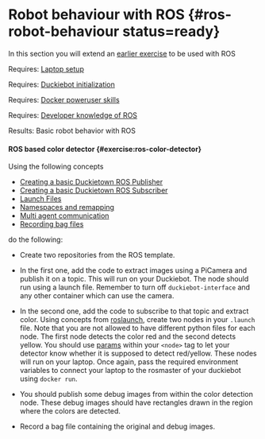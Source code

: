 # Robot behaviour with ROS {#ros-robot-behaviour status=ready}

In this section you will extend an [earlier exercise](#exercise:ex-docker-colordetector) to be used with ROS


<div class='requirements' markdown='1'>
  
  Requires: [Laptop setup](+opmanual_duckiebot#laptop-setup)
  
  Requires: [Duckiebot initialization](+opmanual_duckiebot#setup-duckiebot)
  
  Requires: [Docker poweruser skills](#docker-poweruser)

  Requires: [Developer knowledge of ROS](#dt-infrastructure) 
  
  Results: Basic robot behavior with ROS

</div>

#### ROS based color detector {#exercise:ros-color-detector}

Using the following concepts

- [Creating a basic Duckietown ROS Publisher](#ros-pub-duckiebot)
- [Creating a basic Duckietown ROS Subscriber](#ros-sub-duckiebot)
- [Launch Files](#ros-launch)
- [Namespaces and remapping](#ros-remap)
- [Multi agent communication](#ros-multi-agent)
- [Recording bag files](#rosbag-record)

do the following:

- Create two repositories from the ROS template. 

- In the first one, add the code to extract images using a PiCamera and publish it on a topic. This will run on your Duckiebot. The node should run using a launch file. Remember to turn off `duckiebot-interface` and any other container which can use the camera.

- In the second one, add the code to subscribe to that topic and extract color. Using concepts from [roslaunch](#ros-launch), create two nodes in your `.launch` file. Note that you are not allowed to have different python files for each node. The first node detects the color red and the second detects yellow. You should use [params](http://wiki.ros.org/roslaunch/XML/param) within your `<node>` tag to let your detector know whether it is supposed to detect red/yellow. These nodes will run on your laptop. Once again, pass the required environment variables to connect your laptop to the rosmaster of your duckiebot using `docker run`.

- You should publish some debug images from within the color detection node. These debug images should have rectangles drawn in the region where the colors are detected. 

- Record a bag file containing the original and debug images. 

<end/>
